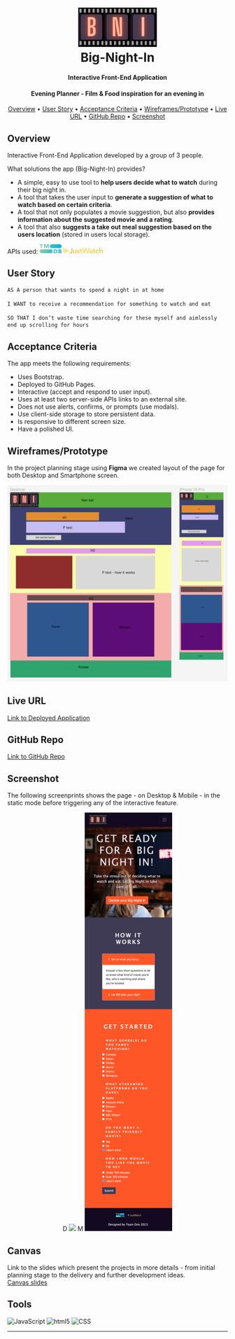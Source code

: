 <h1 align="center"> 
    <br>
  <a><img src="https://github.com/RGBrain/Big-Night-In/blob/main/assets/images/logo-cropped.png?raw=true" alt="App Logo" width="180"></a>
  <br>Big-Night-In</h1>
  <strong><h4 align="center">Interactive Front-End Application</h4></strong>
<h4 align="center">Evening Planner - Film &amp; Food inspiration for an evening in</h4>

<p align="center">
  <a href="#Overview">Overview</a> •
  <a href="#User-Story">User Story</a> •
  <a href="#Acceptance-Criteria">Acceptance Criteria</a> •
  <a href="#Wireframes/Prototype">Wireframes/Prototype</a> •
  <a href="#Live-URL">Live URL</a> •
  <a href="#GitHub-Repo">GitHub Repo</a> •
  <a href="#Screenshot">Screenshot</a> 
</p>

## Overview

Interactive Front-End Application developed by a group of 3 people.

What solutions the app (Big-Night-In) provides?

- A simple, easy to use tool to **help users decide what to watch** during their big night in.
- A tool that takes the user input to **generate a suggestion of what to watch based on certain criteria**.
- A tool that not only populates a movie suggestion, but also **provides information about the suggested movie and a rating**.
- A tool that also **suggests a take out meal suggestion based on the users location** (stored in users local storage).

APIs used: <img src="https://github.com/RGBrain/Big-Night-In/blob/main/assets/images/TMDB%20Logo.svg" alt="API logo" width=50px>
<img src="https://github.com/RGBrain/Big-Night-In/blob/main/assets/images/JustWatch-logo.png" alt="API logo" width=90px/>

## User Story

```
AS A person that wants to spend a night in at home

I WANT to receive a recommendation for something to watch and eat

SO THAT I don’t waste time searching for these myself and aimlessly end up scrolling for hours
```

## Acceptance Criteria

The app meets the following requirements:

- Uses Bootstrap.
- Deployed to GitHub Pages.
- Interactive (accept and respond to user input).
- Uses at least two server-side APIs links to an external site.
- Does not use alerts, confirms, or prompts (use modals).
- Use client-side storage to store persistent data.
- Is responsive to different screen size.
- Have a polished UI.

## Wireframes/Prototype

In the project planning stage using **Figma** we created layout of the page for both Desktop and Smartphone screen.

<div align="center"><img src="https://github.com/RGBrain/Big-Night-In/blob/dev/assets/images/Wireframes%20in%20Figma.png" width=600px></div>

## Live URL

[Link to Deployed Application](https://rgbrain.github.io/Big-Night-In/)

## GitHub Repo

[Link to GitHub Repo](https://github.com/RGBrain/Big-Night-In.git)

## Screenshot

The following screenprints shows the page - on Desktop & Mobile - in the static mode before triggering any of the interactive feature.

<section align="center">D <img src="/assets/images/Screenimage.png" width= 600px>
M <img src="/assets/images/Screenimage-mobile.png" width=200px></section>

## Canvas

Link to the slides which present the projects in more details - from initial planning stage to the delivery and further development ideas.<br>
[Canvas slides](https://www.canva.com/design/DAFYDGUA968/XXN0iEb9f64FXwNh9vIfxA/view?utm_content=DAFYDGUA968&utm_campaign=designshare&utm_medium=link&utm_source=publishsharelink)

##  Tools

<p>
  <img alt="JavaScript" src="https://img.shields.io/badge/-JavaScript-F7DF1E?style=flat-square&logo=javascript&logoColor=black" />
  <img alt="html5" src="https://img.shields.io/badge/-HTML5-E34F26?style=flat-square&logo=html5&logoColor=white" />
  <img alt="CSS" src="https://img.shields.io/badge/-CSS-CC6699?style=flat-square&logo=css&logoColor=white" />

</p>

---

